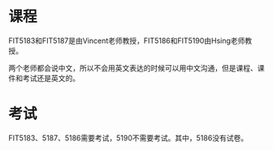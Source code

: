 # 课程

FIT5183和FIT5187是由Vincent老师教授，FIT5186和FIT5190由Hsing老师教授。

两个老师都会说中文，所以不会用英文表达的时候可以用中文沟通，但是课程、课件和考试还是英文的。

# 考试

FIT5183、5187、5186需要考试，5190不需要考试。其中，5186没有试卷。
